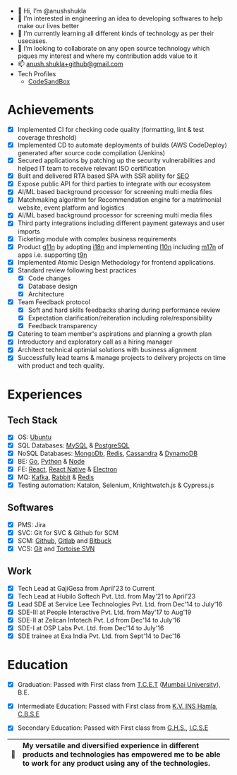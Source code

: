 - 👋 Hi, I’m @anushshukla
- 👀 I’m interested in engineering an idea to developing softwares to help make our lives better
- 🌱 I’m currently learning all different kinds of technology as per their usecases.
- 💞️ I’m looking to collaborate on any open source technology which piques my interest and where my contribution adds value to it
- 📫 anush.shukla+github@gmail.com
- Tech Profiles
  - [CodeSandBox](https://codesandbox.io/u/anush.shukla)

# Achievements
- [x] Implemented CI for checking code quality (formatting, lint & test coverage threshold)
- [x] Implemented CD to automate deployments of builds (AWS CodeDeploy) generated after source code compilation (Jenkins)
- [x] Secured applications by patching up the security vulnerabilities and helped IT team to receive relevant ISO certification
- [x] Built and delivered RTA based SPA with SSR ability for [SEO](https://g.co/kgs/UM1J39)
- [x] Expose public API for third parties to integrate with our ecosystem
- [x] AI/ML based background processor for screening multi media files
- [x] Matchmaking algorithm for Recommendation engine for a matrimonial website, event platform and logistics
- [x] AI/ML based background processor for screening multi media files
- [x] Third party integrations including different payment gateways and user imports
- [x] Ticketing module with complex business requirements
- [x] Product [g11n](https://phrase.com/blog/localization-and-translation-glossary/globalization-g11n/) by adopting [i18n](https://www.w3.org/standards/webdesign/i18n) and implementing [l10n](https://www.w3.org/International/questions/qa-i18n#l10n) including [m17n](https://en.wiktionary.org/wiki/multilingualization) of apps i.e. supporting [t9n](https://phrase.com/blog/localization-and-translation-glossary/translation-t9n/)
- [x] Implemented Atomic Design Methodology for frontend applications.
- [x] Standard review following best practices
  - [x] Code changes
  - [x] Database design
  - [x] Architecture 
- [x] Team Feedback protocol
  - [x] Soft and hard skills feedbacks sharing during performance review
  - [x] Expectation clarification/reiteration including role/responsibility
  - [x] Feedback transparency
- [x] Catering to team member's aspirations and planning a growth plan
- [x] Introductory and exploratory call as a hiring manager
- [x] Architect technical optimial solutions with business alignment
- [x] Successfully lead teams & manage projects to delivery projects on time with product and tech quality.
<!-- - [ ]  cloud-based services (IaaS | SaaS | PaaS | Other XaaS).  -->

# Experiences

## Tech Stack
- [x] OS: [Ubuntu](https://ubuntu.com/)
- [x] SQL Databases: [MySQL](https://www.mysql.com/) & [PostgreSQL](https://www.postgresql.org/)
- [x] NoSQL Databases: [MongoDb](https://www.mongodb.com/), [Redis](https://redis.io/), [Cassandra](https://cassandra.apache.org/) & [DynamoDB](https://aws.amazon.com/dynamodb)
- [x] BE: [Go](https://go.dev/), [Python](https://www.python.org/) & [Node](https://nodejs.org/)
- [x] FE: [React](https://reactjs.org/), [React Native](https://reactnative.dev/) & [Electron](https://www.electronjs.org/)
- [x] MQ: [Kafka](https://kafka.apache.org/), [Rabbit](https://www.rabbitmq.com/) & [Redis](https://redis.io/docs/data-types/lists/)
- [x] Testing automation: Katalon, Selenium, Knightwatch.js & Cypress.js

## Softwares
- [x] PMS: Jira
- [x] SVC: Git for SVC & Github for SCM
- [x] SCM: [Github](https://github.com/), [Gitlab](https://gitlab.com/) and [Bitbuck](https://bitbucket.org/)
- [x] VCS: [Git](https://git-scm.com/) and [Tortoise SVN](https://tortoisesvn.net/)

## Work

- [x] Tech Lead at GajiGesa from April'23 to Current
- [x] Tech Lead at Hubilo Softech Pvt. Ltd. from May'21 to April'23
- [x] Lead SDE at Service Lee Technologies Pvt. Ltd. from Dec'14 to July'16
- [x] SDE-III at People Interactive Pvt. Ltd. from May'17 to Aug'19
- [x] SDE-II at Zelican Infotech Pvt. Ld from Dec'14 to July'16
- [x] SDE-I at OSP Labs Pvt. Ltd. from Dec'14 to July'16
- [x] SDE trainee at Exa India Pvt. Ltd. from Sept'14 to Dec'16
<!-- - [x] Associate SDE at Infonius Solutions Pvt. Ltd. from Nov'14 to Dec'14 -->
<!-- - [x] SDE trainee at Exa India Pvt. Ltd. from Oct'14 to Nov'16 -->
<!-- - [x] Technical Support Engineer apprenticeship at Cirrius Wireless Technologies from Sept'14 to Oct'14 -->

# Education
- [x] Graduation: Passed with First class from [T.C.E.T](https://www.tcetmumbai.in/) ([Mumbai University](https://mu.ac.in/)), B.E.
- [x] Intermediate Education: Passed with First class from [K.V. INS Hamla](https://hamlains.kvs.ac.in/), [C.B.S.E](https://www.cbse.gov.in/)
- [x] Secondary Education: Passed with First class from [G.H.S.](https://ghs.edu.in/), [I.C.S.E](https://www.cisce.org/)


| :memo:        | My versatile and diversified experience in different products and technologies has empowered me to be able to work for any product using any of the technologies.       |
|---------------|:------------------------|


<!---
anushshukla/anushshukla is a ✨ special ✨ repository because its `README.md` (this file) appears on your GitHub profile.
You can click the Preview link to take a look at your changes.
--->
